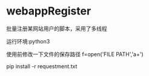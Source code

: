 # webappRegister
批量注册某网站用户的脚本，采用了多线程

运行环境:python3

使用前修改一下文件的保存路径
f=open('FILE PATH','a+')

pip install -r requestment.txt
